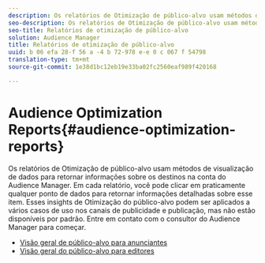 ```yaml
---
description: Os relatórios de Otimização de público-alvo usam métodos de visualização de dados para retornar informações sobre os destinos na conta do Audience Manager. Em cada relatório, você pode clicar em praticamente qualquer ponto de dados para retornar informações detalhadas sobre esse item. Esses insights de Otimização do público-alvo podem ser aplicados a vários casos de uso nos canais de publicidade e publicação, mas não estão disponíveis por padrão. Entre em contato com o consultor do Audience Manager para começar.
seo-description: Os relatórios de Otimização de público-alvo usam métodos de visualização de dados para retornar informações sobre os destinos na conta do Audience Manager. Em cada relatório, você pode clicar em praticamente qualquer ponto de dados para retornar informações detalhadas sobre esse item. Esses insights de Otimização do público-alvo podem ser aplicados a vários casos de uso nos canais de publicidade e publicação, mas não estão disponíveis por padrão. Entre em contato com o consultor do Audience Manager para começar.
seo-title: Relatórios de otimização de público-alvo
solution: Audience Manager
title: Relatórios de otimização de público-alvo
uuid: b 06 efa 28-f 56 a -4 b 72-978 e-e 0 c 067 f 54798
translation-type: tm+mt
source-git-commit: 1e38d1bc12eb19e33ba02fc2560eaf989f420168

---
```



# Audience Optimization Reports{#audience-optimization-reports}

Os relatórios de Otimização de público-alvo usam métodos de visualização de dados para retornar informações sobre os destinos na conta do Audience Manager. Em cada relatório, você pode clicar em praticamente qualquer ponto de dados para retornar informações detalhadas sobre esse item. Esses insights de Otimização do público-alvo podem ser aplicados a vários casos de uso nos canais de publicidade e publicação, mas não estão disponíveis por padrão. Entre em contato com o consultor do Audience Manager para começar.

+ [Visão geral de público-alvo para anunciantes](aor-advertisers/aor-advertisers.md)
+ [Visão geral do público-alvo para editores](aor-publishers/aor-publishers.md)